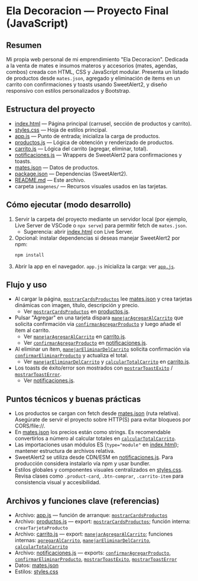 # Ela Decoracion — Proyecto Final (JavaScript)

Resumen
-------
Mi propia web personal de mi emprendimiento "Ela Decoracion". Dedicada a la venta de mates e insumos materos y accesorios (mates, agendas, combos) creada con HTML, CSS y JavaScript modular. Presenta un listado de productos desde `mates.json`, agregado y eliminación de ítems en un carrito con confirmaciones y toasts usando SweetAlert2, y diseño responsivo con estilos personalizados y Bootstrap.

Estructura del proyecto
-----------------------
- [index.html](index.html) — Página principal (carrusel, sección de productos y carrito).
- [styles.css](styles.css) — Hoja de estilos principal.
- [app.js](app.js) — Punto de entrada; inicializa la carga de productos.
- [productos.js](productos.js) — Lógica de obtención y renderizado de productos.
- [carrito.js](carrito.js) — Lógica del carrito (agregar, eliminar, total).
- [notificaciones.js](notificaciones.js) — Wrappers de SweetAlert2 para confirmaciones y toasts.
- [mates.json](mates.json) — Datos de productos.
- [package.json](package.json) — Dependencias (SweetAlert2).
- [README.md](README.md) — Este archivo.
- carpeta `imagenes/` — Recursos visuales usados en las tarjetas.

Cómo ejecutar (modo desarrollo)
-------------------------------
1. Servir la carpeta del proyecto mediante un servidor local (por ejemplo, Live Server de VSCode o `npx serve`) para permitir fetch de `mates.json`.
   - Sugerencia: abrir [index.html](index.html) con Live Server.
2. Opcional: instalar dependencias si deseas manejar SweetAlert2 por npm:
   ```sh
   npm install
   ```
3. Abrir la app en el navegador. `app.js` inicializa la carga: ver [`app.js`](app.js).

Flujo y uso
-----------
- Al cargar la página, [`mostrarCardsProductos`](productos.js) lee [mates.json](mates.json) y crea tarjetas dinámicas con imagen, título, descripción y precio.
  - Ver [`mostrarCardsProductos`](productos.js) en [productos.js](productos.js).
- Pulsar "Agregar" en una tarjeta dispara [`manejarAgregarAlCarrito`](carrito.js) que solicita confirmación via [`confirmarAgregarProducto`](notificaciones.js) y luego añade el ítem al carrito.
  - Ver [`manejarAgregarAlCarrito`](carrito.js) en [carrito.js](carrito.js).
  - Ver [`confirmarAgregarProducto`](notificaciones.js) en [notificaciones.js](notificaciones.js).
- Al eliminar un ítem, [`manejarEliminarDelCarrito`](carrito.js) solicita confirmación via [`confirmarEliminarProducto`](notificaciones.js) y actualiza el total.
  - Ver [`manejarEliminarDelCarrito`](carrito.js) y [`calcularTotalCarrito`](carrito.js) en [carrito.js](carrito.js).
- Los toasts de éxito/error son mostrados con [`mostrarToastExito`](notificaciones.js) / [`mostrarToastError`](notificaciones.js).
  - Ver [notificaciones.js](notificaciones.js).

Puntos técnicos y buenas prácticas
---------------------------------
- Los productos se cargan con fetch desde [mates.json](mates.json) (ruta relativa). Asegúrate de servir el proyecto sobre HTTP(S) para evitar bloqueos por CORS/file://.
- En [mates.json](mates.json) los precios están como strings. Es recomendable convertirlos a número al calcular totales en [`calcularTotalCarrito`](carrito.js).
- Las importaciones usan módulos ES (`type="module"` en [index.html](index.html)); mantener estructura de archivos relativa.
- SweetAlert2 se utiliza desde CDN/ESM en [notificaciones.js](notificaciones.js). Para producción considera instalarlo vía npm y usar bundler.
- Estilos globales y componentes visuales centralizados en [styles.css](styles.css). Revisa clases como `.product-card`, `.btn-comprar`, `.carrito-item` para consistencia visual y accesibilidad.

Archivos y funciones clave (referencias)
---------------------------------------
- Archivo: [app.js](app.js) — función de arranque: [`mostrarCardsProductos`](productos.js)
- Archivo: [productos.js](productos.js) — export: [`mostrarCardsProductos`](productos.js); función interna: `crearTarjetaProducto`
- Archivo: [carrito.js](carrito.js) — export: [`manejarAgregarAlCarrito`](carrito.js); funciones internas: [`agregarAlCarrito`](carrito.js), [`manejarEliminarDelCarrito`](carrito.js), [`calcularTotalCarrito`](carrito.js)
- Archivo: [notificaciones.js](notificaciones.js) — exports: [`confirmarAgregarProducto`](notificaciones.js), [`confirmarEliminarProducto`](notificaciones.js), [`mostrarToastExito`](notificaciones.js), [`mostrarToastError`](notificaciones.js)
- Datos: [mates.json](mates.json)
- Estilos: [styles.css](styles.css)


